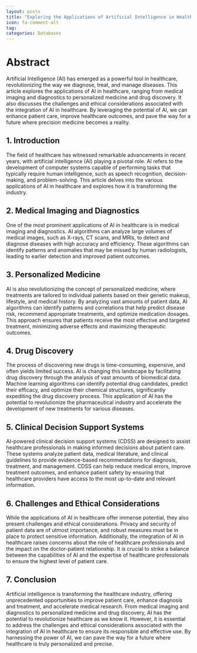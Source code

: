 ```yaml
---
layout: posts
title: "Exploring the Applications of Artificial Intelligence in Healthcare"
icon: fa-comment-alt
tag:      
categories: Databases
---
```



# Abstract
Artificial Intelligence (AI) has emerged as a powerful tool in healthcare, revolutionizing the way we diagnose, treat, and manage diseases. This article explores the applications of AI in healthcare, ranging from medical imaging and diagnostics to personalized medicine and drug discovery. It also discusses the challenges and ethical considerations associated with the integration of AI in healthcare. By leveraging the potential of AI, we can enhance patient care, improve healthcare outcomes, and pave the way for a future where precision medicine becomes a reality.

## 1. Introduction
The field of healthcare has witnessed remarkable advancements in recent years, with artificial intelligence (AI) playing a pivotal role. AI refers to the development of computer systems capable of performing tasks that typically require human intelligence, such as speech recognition, decision-making, and problem-solving. This article delves into the various applications of AI in healthcare and explores how it is transforming the industry.

## 2. Medical Imaging and Diagnostics
One of the most prominent applications of AI in healthcare is in medical imaging and diagnostics. AI algorithms can analyze large volumes of medical images, such as X-rays, CT scans, and MRIs, to detect and diagnose diseases with high accuracy and efficiency. These algorithms can identify patterns and anomalies that may be missed by human radiologists, leading to earlier detection and improved patient outcomes.

## 3. Personalized Medicine
AI is also revolutionizing the concept of personalized medicine, where treatments are tailored to individual patients based on their genetic makeup, lifestyle, and medical history. By analyzing vast amounts of patient data, AI algorithms can identify patterns and correlations that help predict disease risk, recommend appropriate treatments, and optimize medication dosages. This approach ensures that patients receive the most effective and targeted treatment, minimizing adverse effects and maximizing therapeutic outcomes.

## 4. Drug Discovery
The process of discovering new drugs is time-consuming, expensive, and often yields limited success. AI is changing this landscape by facilitating drug discovery through the analysis of vast amounts of biomedical data. Machine learning algorithms can identify potential drug candidates, predict their efficacy, and optimize their chemical structures, significantly expediting the drug discovery process. This application of AI has the potential to revolutionize the pharmaceutical industry and accelerate the development of new treatments for various diseases.

## 5. Clinical Decision Support Systems
AI-powered clinical decision support systems (CDSS) are designed to assist healthcare professionals in making informed decisions about patient care. These systems analyze patient data, medical literature, and clinical guidelines to provide evidence-based recommendations for diagnosis, treatment, and management. CDSS can help reduce medical errors, improve treatment outcomes, and enhance patient safety by ensuring that healthcare providers have access to the most up-to-date and relevant information.

## 6. Challenges and Ethical Considerations
While the applications of AI in healthcare offer immense potential, they also present challenges and ethical considerations. Privacy and security of patient data are of utmost importance, and robust measures must be in place to protect sensitive information. Additionally, the integration of AI in healthcare raises concerns about the role of healthcare professionals and the impact on the doctor-patient relationship. It is crucial to strike a balance between the capabilities of AI and the expertise of healthcare professionals to ensure the highest level of patient care.

## 7. Conclusion
Artificial intelligence is transforming the healthcare industry, offering unprecedented opportunities to improve patient care, enhance diagnosis and treatment, and accelerate medical research. From medical imaging and diagnostics to personalized medicine and drug discovery, AI has the potential to revolutionize healthcare as we know it. However, it is essential to address the challenges and ethical considerations associated with the integration of AI in healthcare to ensure its responsible and effective use. By harnessing the power of AI, we can pave the way for a future where healthcare is truly personalized and precise.